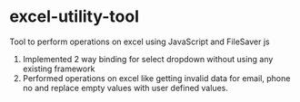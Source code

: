 # excel-utility-tool
Tool to perform operations on excel using JavaScript and FileSaver js

1) Implemented 2 way binding for select dropdown without using any existing framework
2) Performed operations on excel like getting invalid data for email, phone no and replace empty values with user defined values.
